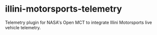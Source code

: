 # illini-motorsports-telemetry
Telemetry plugin for NASA's Open MCT to integrate Illini Motorsports live vehicle telemetry.
